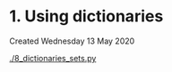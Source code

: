 # 1. Using dictionaries
Created Wednesday 13 May 2020

[./8_dictionaries_sets.py](8_dictionaries_sets.py)

